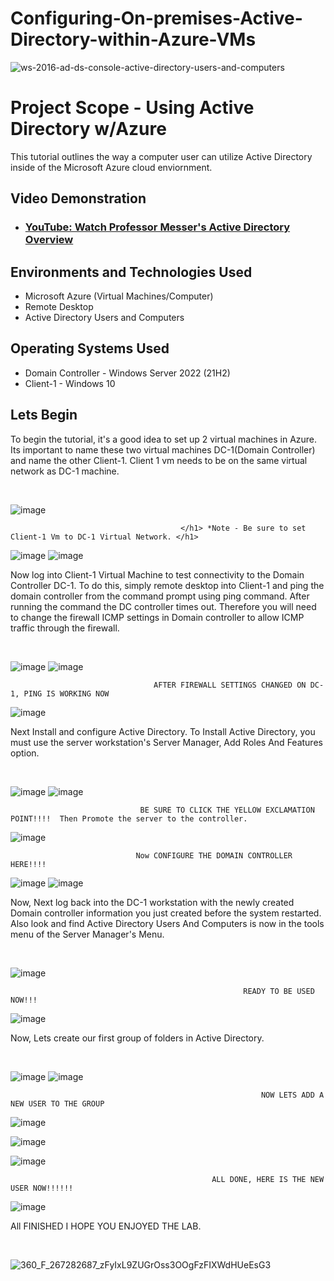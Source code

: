 # Configuring-On-premises-Active-Directory-within-Azure-VMs

![ws-2016-ad-ds-console-active-directory-users-and-computers](https://github.com/techwithterrence/Configuring-On-premises-Active-Directory-within-Azure-VMs/assets/174138674/24855568-ee52-49fc-a82b-569f5f93d26e)

<h1>Project Scope - Using Active Directory w/Azure</h1>
This tutorial outlines the way a computer user can utilize Active Directory inside of the 
Microsoft Azure cloud enviornment.<br />


<h2>Video Demonstration</h2>

- ### [YouTube: Watch Professor Messer's Active Directory Overview ](https://youtu.be/VLWt0-8BOV4?si=cbRf0qVTuvaHEolI)

<h2>Environments and Technologies Used</h2>

- Microsoft Azure (Virtual Machines/Computer)
- Remote Desktop
- Active Directory Users and Computers

<h2>Operating Systems Used </h2>

- Domain Controller - Windows Server 2022  </b> (21H2)
- Client-1 - Windows 10 

<h2>Lets Begin </h2>

<p>
    To begin the tutorial, it's a good idea to set up 2 virtual machines in Azure.  Its important to name these two virtual machines DC-1(Domain Controller) and name the other Client-1.  Client 1 vm needs to be on the same virtual network as DC-1 machine.
</p>
<br />

![image](https://github.com/techwithterrence/Configuring-On-premises-Active-Directory-within-Azure-VMs/assets/174138674/71ec7bc6-2053-496f-a976-887fab93236d)


                                          </h1> *Note - Be sure to set Client-1 Vm to DC-1 Virtual Network. </h1> 

                                                
![image](https://github.com/techwithterrence/Configuring-On-premises-Active-Directory-within-Azure-VMs/assets/174138674/4ce8d167-f80e-490f-a2cd-ce785b1b6ee8)
![image](https://github.com/techwithterrence/Configuring-On-premises-Active-Directory-within-Azure-VMs/assets/174138674/cda88a10-1c3c-46d3-9e90-2cc29ffe17d8)


<p>
    Now log into Client-1 Virtual Machine to test connectivity to the Domain Controller DC-1.  To do this, simply remote desktop into Client-1 and ping the domain 
  controller from the command prompt using ping command.  After running the command the DC controller times out.  Therefore you will need to change the firewall ICMP settings in Domain controller to allow ICMP traffic through the firewall.
</p>
<br />


![image](https://github.com/techwithterrence/Configuring-On-premises-Active-Directory-within-Azure-VMs/assets/174138674/17624636-a5c4-4664-b3d8-2640be9f93b9)
![image](https://github.com/techwithterrence/Configuring-On-premises-Active-Directory-within-Azure-VMs/assets/174138674/b0634dc9-9ed6-4834-9b9d-f24b5518f745)


                                    AFTER FIREWALL SETTINGS CHANGED ON DC-1, PING IS WORKING NOW



![image](https://github.com/techwithterrence/Configuring-On-premises-Active-Directory-within-Azure-VMs/assets/174138674/b3c34825-c014-43e3-9017-62c02e336d5d)

</p>
                               

</p>
<p>
     Next Install and configure Active Directory.  To Install Active Directory, you must use the server workstation's Server Manager, Add Roles And Features option.
</p>
<br />

![image](https://github.com/techwithterrence/Configuring-On-premises-Active-Directory-within-Azure-VMs/assets/174138674/f51ec641-d362-4e39-92c6-a1db70790e25)
![image](https://github.com/techwithterrence/Configuring-On-premises-Active-Directory-within-Azure-VMs/assets/174138674/67536173-9bdd-494f-ab44-88e6d8ed381c)

                                 BE SURE TO CLICK THE YELLOW EXCLAMATION POINT!!!!  Then Promote the server to the controller.
![image](https://github.com/techwithterrence/Configuring-On-premises-Active-Directory-within-Azure-VMs/assets/174138674/31b2f812-b5a6-4f04-9712-ad13f5abe574)

                                Now CONFIGURE THE DOMAIN CONTROLLER HERE!!!!

![image](https://github.com/techwithterrence/Configuring-On-premises-Active-Directory-within-Azure-VMs/assets/174138674/add61772-90c5-4e37-b3c4-febbef1c60ad)
![image](https://github.com/techwithterrence/Configuring-On-premises-Active-Directory-within-Azure-VMs/assets/174138674/7f595948-ca3e-4dea-95a2-7dbff84c6f30)



</p>
<p>
        Now, Next log back into the DC-1 workstation with the newly created Domain controller information you just created before the system restarted.
    Also look and find Active Directory Users And Computers is now in the tools menu of the Server Manager's Menu.  
</p>
<br />


![image](https://github.com/techwithterrence/Configuring-On-premises-Active-Directory-within-Azure-VMs/assets/174138674/51e04238-14e4-4de4-a65b-b09680795858)

                                                        READY TO BE USED NOW!!!
![image](https://github.com/techwithterrence/Configuring-On-premises-Active-Directory-within-Azure-VMs/assets/174138674/151f95af-7b72-4e84-91fd-08de256d2924)


</p>
<p>
    Now, Lets create our first group of folders in Active Directory.
</p>
<br />


![image](https://github.com/techwithterrence/Configuring-On-premises-Active-Directory-within-Azure-VMs/assets/174138674/92a616d1-8227-4b12-9663-2e905e602871)
![image](https://github.com/techwithterrence/Configuring-On-premises-Active-Directory-within-Azure-VMs/assets/174138674/4c6051b1-441d-43ae-b201-b77111e3fed5)


                                                            NOW LETS ADD A NEW USER TO THE GROUP

                                                            

![image](https://github.com/techwithterrence/Configuring-On-premises-Active-Directory-within-Azure-VMs/assets/174138674/e79db857-5c6d-465b-abcc-d5e54752effa)

![image](https://github.com/techwithterrence/Configuring-On-premises-Active-Directory-within-Azure-VMs/assets/174138674/0411b6ea-ede8-4def-9d7e-e5da8dfc1fac)

![image](https://github.com/techwithterrence/Configuring-On-premises-Active-Directory-within-Azure-VMs/assets/174138674/086b8560-f4ef-4b73-a193-9fd86a8a4c44)



                                                 ALL DONE, HERE IS THE NEW USER NOW!!!!!!


![image](https://github.com/techwithterrence/Configuring-On-premises-Active-Directory-within-Azure-VMs/assets/174138674/354add33-ad04-4d39-863f-fa8701165c01)






</p>
<p>
        All FINISHED I HOPE YOU ENJOYED THE LAB.  
</p>
<br />


![360_F_267282687_zFyIxL9ZUGrOss3OOgFzFIXWdHUeEsG3](https://github.com/techwithterrence/Configuring-On-premises-Active-Directory-within-Azure-VMs/assets/174138674/556faa08-ff85-4d2c-b328-a2c04dcbb3a0) 
